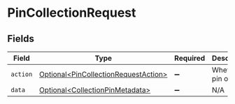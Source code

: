 # PinCollectionRequest


## Fields

| Field                                                                                          | Type                                                                                           | Required                                                                                       | Description                                                                                    |
| ---------------------------------------------------------------------------------------------- | ---------------------------------------------------------------------------------------------- | ---------------------------------------------------------------------------------------------- | ---------------------------------------------------------------------------------------------- |
| `action`                                                                                       | [Optional\<PinCollectionRequestAction>](../../models/components/PinCollectionRequestAction.md) | :heavy_minus_sign:                                                                             | Whether to pin or unpin                                                                        |
| `data`                                                                                         | [Optional\<CollectionPinMetadata>](../../models/components/CollectionPinMetadata.md)           | :heavy_minus_sign:                                                                             | N/A                                                                                            |